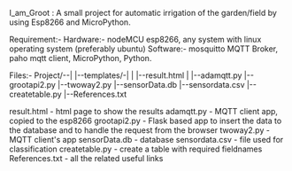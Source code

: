 I_am_Groot : A small project for automatic irrigation of the garden/field by using Esp8266 and MicroPython.

Requirement:-
   Hardware:- nodeMCU esp8266, any system with linux operating system (preferably ubuntu)
   Software:- mosquitto MQTT Broker, paho mqtt client, MicroPython, Python.

Files:-
Project/--|
          |--templates/-|
          |             |--result.html
          |
          |--adamqtt.py
          |--grootapi2.py
          |--twoway2.py
          |--sensorData.db
          |--sensordata.csv
          |--createtable.py
          |--References.txt


result.html - html page to show the results
adamqtt.py - MQTT client app, copied to the esp8266
grootapi2.py - Flask based app to insert the data to the database and to handle the request from the browser
twoway2.py - MQTT client's app
sensorData.db - database
 sensordata.csv - file used for classification
createtable.py - create a table with required fieldnames
References.txt - all the related useful links
